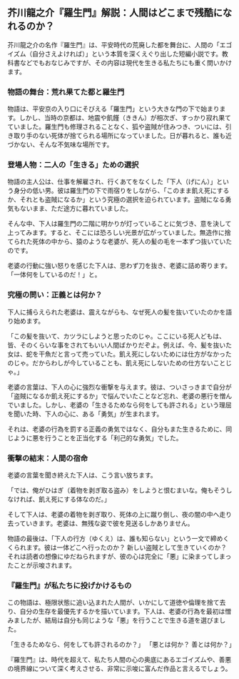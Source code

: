 ## 芥川龍之介『羅生門』解説：人間はどこまで残酷になれるのか？

芥川龍之介の名作『羅生門』は、平安時代の荒廃した都を舞台に、人間の「エゴイズム（自分さえよければ）」という本質を深くえぐり出した短編小説です。教科書などでもおなじみですが、その内容は現代を生きる私たちにも重く問いかけます。

### 物語の舞台：荒れ果てた都と羅生門

物語は、平安京の入り口にそびえる「羅生門」という大きな門の下で始まります。しかし、当時の京都は、地震や飢饉（ききん）が相次ぎ、すっかり寂れ果てていました。羅生門も修理されることなく、狐や盗賊が住みつき、ついには、引き取り手のない死体が捨てられる場所になっていました。日が暮れると、誰も近づかない、そんな不気味な場所です。

### 登場人物：二人の「生きる」ための選択

物語の主人公は、仕事を解雇され、行くあてをなくした「下人（げにん）」という身分の低い男。彼は羅生門の下で雨宿りをしながら、「このまま飢え死にするか、それとも盗賊になるか」という究極の選択を迫られています。盗賊になる勇気もないまま、ただ途方に暮れていました。

そんな中、下人は羅生門の二階に明かりが灯っていることに気づき、意を決して上ってみます。すると、そこには恐ろしい光景が広がっていました。無造作に捨てられた死体の中から、猿のような老婆が、死人の髪の毛を一本ずつ抜いていたのです。

老婆の行動に強い怒りを感じた下人は、思わず刀を抜き、老婆に詰め寄ります。「一体何をしているのだ！」と。

### 究極の問い：正義とは何か？

下人に捕らえられた老婆は、震えながらも、なぜ死人の髪を抜いていたのかを語り始めます。

「この髪を抜いて、カツラにしようと思ったのじゃ。ここにいる死人どもは、皆、そのくらいな事をされてもいい人間ばかりだぞよ。例えば、今、髪を抜いた女は、蛇を干魚だと言って売っていた。飢え死にしないためには仕方がなかったのじゃ。だからわしが今していることも、飢え死にしないための仕方ないことじゃ。」

老婆の言葉は、下人の心に強烈な衝撃を与えます。彼は、ついさっきまで自分が「盗賊になるか飢え死にするか」で悩んでいたことなど忘れ、老婆の悪行を憎んでいました。しかし、老婆の「生きるためなら何をしても許される」という理屈を聞いた時、下人の心に、ある「勇気」が生まれます。

それは、老婆の行為を罰する正義の勇気ではなく、自分もまた生きるために、同じように悪を行うことを正当化する「利己的な勇気」でした。

### 衝撃の結末：人間の宿命

老婆の言葉を聞き終えた下人は、こう言い放ちます。

「では、俺がひはぎ（着物を剥ぎ取る盗み）をしようと恨むまいな。俺もそうしなければ、飢え死にする体なのだ。」

そして下人は、老婆の着物を剥ぎ取り、死体の上に蹴り倒し、夜の闇の中へ走り去っていきます。老婆は、無残な姿で彼を見送るしかありません。

物語の最後は、「下人の行方（ゆくえ）は、誰も知らない」という一文で締めくくられます。彼は一体どこへ行ったのか？ 新しい盗賊として生きていくのか？ それは読者の想像にゆだねられますが、彼の心は完全に「悪」に染まってしまったことが示唆されます。

### 『羅生門』が私たちに投げかけるもの

この物語は、極限状態に追い込まれた人間が、いかにして道徳や倫理を捨て去り、自分の生存を最優先するかを描いています。下人は、老婆の行為を最初は憎みましたが、結局は自分も同じような「悪」を行うことで生きる道を選びました。

「生きるためなら、何をしても許されるのか？」
「悪とは何か？ 善とは何か？」

『羅生門』は、時代を超えて、私たち人間の心の奥底にあるエゴイズムや、善悪の境界線について深く考えさせる、非常に示唆に富んだ作品と言えるでしょう。